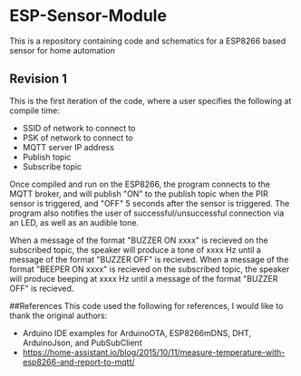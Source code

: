 # ESP-Sensor-Module
This is a repository containing code and schematics for a ESP8266 based sensor for home automation

## Revision 1
This is the first iteration of the code, where a user specifies the following at compile time:
  - SSID of network to connect to
  - PSK of network to connect to 
  - MQTT server IP address
  - Publish topic
  - Subscribe topic

Once compiled and run on the ESP8266, the program connects to the MQTT broker, and will publish "ON" to the publish topic when the PIR sensor is triggered, and "OFF" 5 seconds after the sensor is triggered. The program also notifies the user of successful/unsuccessful connection via an LED, as well as an audible tone. 

When a message of the format "BUZZER ON xxxx" is recieved on the subscribed topic, the speaker will produce a tone of xxxx Hz until a message of the format "BUZZER OFF" is recieved.  When a message of the format "BEEPER ON xxxx" is recieved on the subscribed topic, the speaker will produce beeping at xxxx Hz until a message of the format "BUZZER OFF" is recieved. 

##References
This code used the following for references, I would like to thank the original authors:
  - Arduino IDE examples for ArduinoOTA, ESP8266mDNS, DHT, ArduinoJson, and PubSubClient
  - https://home-assistant.io/blog/2015/10/11/measure-temperature-with-esp8266-and-report-to-mqtt/
